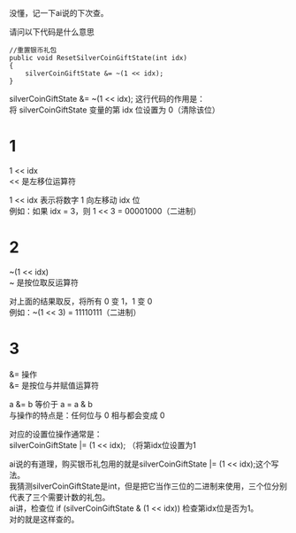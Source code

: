 没懂，记一下ai说的下次查。

请问以下代码是什么意思
```
//重置银币礼包
public void ResetSilverCoinGiftState(int idx)
{
    silverCoinGiftState &= ~(1 << idx);
}
```
silverCoinGiftState &= ~(1 << idx); 这行代码的作用是：\
将 silverCoinGiftState 变量的第 idx 位设置为 0（清除该位）

# 1
1 << idx\
<< 是左移位运算符

1 << idx 表示将数字 1 向左移动 idx 位\
例如：如果 idx = 3，则 1 << 3 = 00001000（二进制）

# 2
~(1 << idx)\
~ 是按位取反运算符

对上面的结果取反，将所有 0 变 1，1 变 0\
例如：~(1 << 3) = 11110111（二进制）

# 3
&= 操作\
&= 是按位与并赋值运算符

a &= b 等价于 a = a & b\
与操作的特点是：任何位与 0 相与都会变成 0

对应的设置位操作通常是：\
silverCoinGiftState |= (1 << idx); （将第idx位设置为1

ai说的有道理，购买银币礼包用的就是silverCoinGiftState |= (1 << idx);这个写法。\
我猜测silverCoinGiftState是int，但是把它当作三位的二进制来使用，三个位分别代表了三个需要计数的礼包。\
ai讲，检查位	if (silverCoinGiftState & (1 << idx))	检查第idx位是否为1。\
对的就是这样查的。
